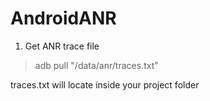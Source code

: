 # AndroidANR
  
1) Get ANR trace file
> adb pull "/data/anr/traces.txt"
 
traces.txt will locate inside your project folder
